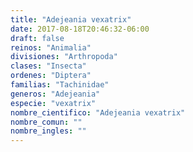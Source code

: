 ```yaml
---
title: "Adejeania vexatrix"
date: 2017-08-18T20:46:32-06:00
draft: false
reinos: "Animalia"
divisiones: "Arthropoda"
clases: "Insecta"
ordenes: "Diptera"
familias: "Tachinidae"
generos: "Adejeania"
especie: "vexatrix"
nombre_cientifico: "Adejeania vexatrix"
nombre_comun: ""
nombre_ingles: ""
---
```

